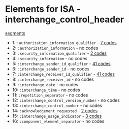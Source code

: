 # Elements for ISA - interchange_control_header
[segments](../segments.md)
* 1: `:authorization_information_qualifier` - [7 codes](../elements/ISA_1.md)
* 2: `:authorization_information` - no codes
* 3: `:security_information_qualifier` - [2 codes](../elements/ISA_3.md)
* 4: `:security_information` - no codes
* 5: `:interchange_sender_id_qualifier` - [41 codes](../elements/ISA_5.md)
* 6: `:interchange_sender_id` - no codes
* 7: `:interchange_receiver_id_qualifier` - [41 codes](../elements/ISA_7.md)
* 8: `:interchange_receiver_id` - no codes
* 9: `:interchange_date` - no codes
* 10: `:interchange_time` - no codes
* 11: `:repetition_separator` - no codes
* 12: `:interchange_control_version_number` - no codes
* 13: `:interchange_control_number` - no codes
* 14: `:acknowledgement_requested` - [2 codes](../elements/ISA_14.md)
* 15: `:interchange_usage_indicator` - [3 codes](../elements/ISA_15.md)
* 16: `:component_element_separator` - no codes
